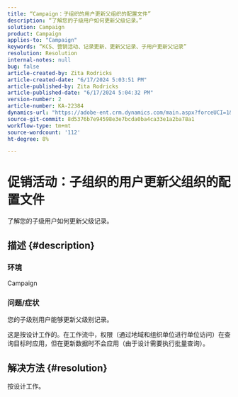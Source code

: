 ```yaml
---
title: “Campaign：子组织的用户更新父组织的配置文件”
description: “了解您的子级用户如何更新父级记录。”
solution: Campaign
product: Campaign
applies-to: "Campaign"
keywords: “KCS、营销活动、记录更新、更新父记录、子用户更新父记录”
resolution: Resolution
internal-notes: null
bug: false
article-created-by: Zita Rodricks
article-created-date: "6/17/2024 5:03:51 PM"
article-published-by: Zita Rodricks
article-published-date: "6/17/2024 5:04:32 PM"
version-number: 2
article-number: KA-22384
dynamics-url: "https://adobe-ent.crm.dynamics.com/main.aspx?forceUCI=1&pagetype=entityrecord&etn=knowledgearticle&id=60196b8c-cb2c-ef11-840a-002248084fbb"
source-git-commit: 8d5376b7e94598e3e7bcda0ba4ca33e1a2ba78a1
workflow-type: tm+mt
source-wordcount: '112'
ht-degree: 8%

---
```


# 促销活动：子组织的用户更新父组织的配置文件


了解您的子级用户如何更新父级记录。

## 描述 {#description}


### 环境

Campaign

### 问题/症状

您的子级别用户能够更新父级别记录。

这是按设计工作的。在工作流中，权限（通过地域和组织单位进行单位访问）在查询目标时应用，但在更新数据时不会应用（由于设计需要执行批量查询）。


## 解决方法 {#resolution}


按设计工作。
